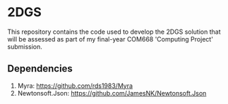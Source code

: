 ﻿# 2DGS
This repository contains the code used to develop the 2DGS solution that will 
be assessed as part of my final-year COM668 'Computing Project' submission.
## Dependencies
1. Myra: https://github.com/rds1983/Myra
2. Newtonsoft.Json: https://github.com/JamesNK/Newtonsoft.Json